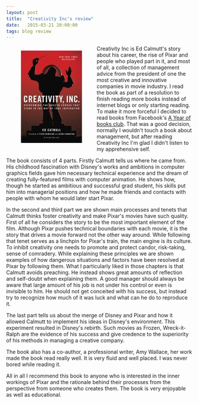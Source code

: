 ```yaml
---
layout: post
title:  "Creativity Inc's review"
date:   2015-03-21 20:00:00
tags: blog review
---
```

<figure style="float: left">
<img src="/images/2015/03/creativity.jpg" alt="Creativity Inc" />
</figure>

Creativity Inc is Ed Calmutt's story about his career, the rise of Pixar and
people who played part in it, and most of all, a collection of management advice
from the president of one the most creative and innovative companies in movie
industry. I read the book as part of a resolution to finish reading more books
instead of internet blogs or only starting reading. To make it more forceful I
decided to read books from Facebook's [A Year of books club][bookclub]. That was
a good decision, normally I wouldn't touch a book about management, but after
reading Creativity Inc I'm glad I didn't listen to my apprehensive self.

The book consists of 4 parts. Firstly Calmutt tells us where he came from. His
childhood fascination with Disney's works and ambitions in computer graphics
fields gave him necessary technical experience and the dream of creating
fully-featured films with computer animation. He shows how, though he started as
ambitious and successful grad student, his skills put him into managerial
positions and how he made friends and contacts with people with whom he would
later start Pixar.

In the second and third part we are shown main processes and tenets that
Calmutt thinks foster creativity and make Pixar's movies have such quality.
First of all he considers the story to be the most important element of the
film. Although Pixar pushes technical boundaries with each movie, it is the
story that drives a movie forward not the other way around. While following that
tenet serves as a linchpin for Pixar's train, the main engine is its culture. To
inhibit creativity one needs to promote and protect candor, risk-taking, sense
of comradery. While explaining these principles we are shown examples of how
dangerous situations and factors have been resolved at Pixar by following them.
What I particularly liked in those chapters is that Calmutt avoids preaching. He
instead shows great amounts of reflection and self-doubt when explaining them. A
good manager should always be aware that large amount of his job is not under
his control or even is invisible to him. He should not get conceited with his
success, but instead try to recognize how much of it was luck and what can he do
to reproduce it.

The last part tells us about the merge of Disney and Pixar and how it allowed
Calmutt to implement his ideas in Disney's environment. This experiment resulted
in Disney's rebirth. Such movies as Frozen, Wreck-it-Ralph are the evidence of
his success and give credence to the superiority of his methods in managing a
creative company.

The book also has a co-author, a professional writer, Amy Wallace, her work
made the book read really well. It is very fluid and well placed. I was never
bored while reading it.

All in all I recommend this book to anyone who is interested in the inner
workings of Pixar and the rationale behind their processes from the perspective
from someone who creates them. The book is very enjoyable as well as
educational.

[bookclub]: https://www.facebook.com/ayearofbooks?fref=nf
